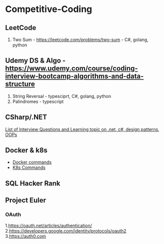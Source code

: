 # Competitive-Coding

## LeetCode

1. Two Sum - <https://leetcode.com/problems/two-sum> - C#, golang, python

## Udemy DS & Algo - <https://www.udemy.com/course/coding-interview-bootcamp-algorithms-and-data-structure>

1. String Reversal - typesciprt, C#, golang, python
2. Palindromes - typescript

## CSharp/.NET

[List of  Interview Questions and Learning topic on .net, c#, design patterns, OOPs](/csharp/README.md)

## Docker & k8s

- [Docker commands](/docker%20&%20k8/docker.md)
- [K8s Commands](docker%20&%20k8/k8s.md)

## SQL Hacker Rank

## Project Euler

### OAuth

1.<https://oauth.net/articles/authentication/>  
2.<https://developers.google.com/identity/protocols/oauth2>  
3.<https://auth0.com>